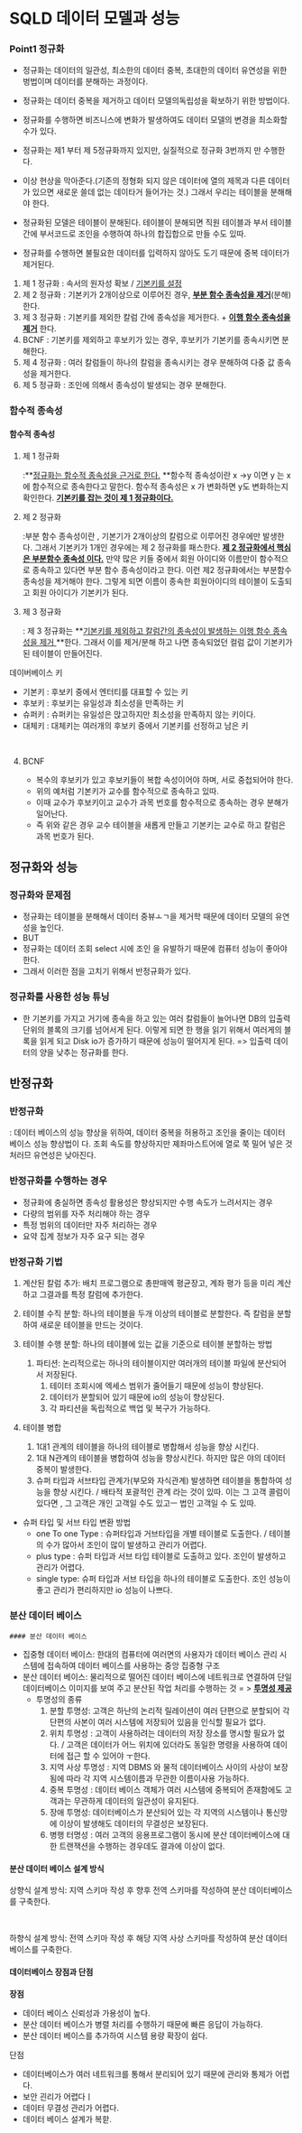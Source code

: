 # SQLD 데이터 모델과 성능



### Point1 정규화 

* 정규화는 데이터의 일관성, 최소한의 데이터 중복, 초대한의 데이터 유연성을 위한 벙법이며 데이터를 분해하는 과정이다.

* 정규화는 데이터 중복을 제거하고 데이터 모델의독립성을 확보하기 위한 방법이다.

* 정규화를 수행하면 비즈니스에 변화가 발생하여도 데이터 모델의 변경을 최소화할 수가 있다.

* 정규화는 제1 부터 제 5정규화까지 있지만, 실질적으로 정규화 3번까지 만 수행한다.

* 이상 현상을 막아준다.(기존의 정형화 되지 않은 데이터에 열의 제목과 다른 데이터가 있으면 새로운 쓸데 없는 데이타거 들어가는 것.) 그래서 우리는 테이블을 분해해야 한다.

* 정규화된 모델은 테이블이 분해된다. 테이블이 분해되면 직원 테이블과 부서 테이블간에 부서코드로 조인을 수행하여 하나의 합집합으로 만들 수도 있따.

* 정규화를 수행하면 불필요한 데이터를 입력하지 않아도 도기 때문에 중복 데이터가 제거된다.

  

1. 제 1 정규화 : 속서의 원자성 확보 / <u>기본키를 설정</u>
2. 제 2 정규화 : 기본키가 2개이상으로 이루어진 경우, **<u>부분 함수 종속성을 제거</u>**(분해)한다.
3. 제 3 정규화 : 기본키를 제외한 칼럼 간에 종속성을 제거한다. + **<u>이행 함수 종속성을 제거</u>** 한다.
4. BCNF : 기본키를 제외하고 후보키가 있는 경우, 후보키가 기본키를 종속시키면 분해한다.
5.  제 4 정규화 :  여러 칼럼들이 하나의 칼럼을 종속시키는 경우 분해하여 다중 값 종속성을 제거한다.
6. 제 5 정규화 :  조인에 의해서 종속성이 발생되는 경우 분해한다.



### 함수적 종속성



#### 함수적 종속성

1. 제 1 정규화 

   :**<u>정규화는 함수적 종속성을 근거로 한다.</u> **함수적 종속성이란 x ->y 이면 y 는 x 에 함수적으로 종속한다고 말한다.  함수적 종속성은 x 가 변화하면 y도 변화하는지 확인한다. **<u>기본키를 잡는 것이 제 1 정규화이다.</u>**

2. 제 2 정규화

   :부분 함수 종속성이란 , 기본기가 2개이상의 칼럼으로 이루어진 경우에만 발생한다. 그래서 기본키가 1개인 경우에는 제 2 정규화를 패스한다.  <u>**제 2 정규화에서 핵심은 부분함수 종속성 이다.**</u>  만약 많은 키들 중에서 회원 아이디와  이름만이 함수적으로 종속하고 있다면  부분 함수 종속성이라고 한다. 이런  제2 정규화에서는 부분함수 종속성을 제거해야 한다. 그렇게 되면 이름이 종속한 회원아이디의 테이블이 도출되고 회원 아이디가 기본키가 된다.

3. 제 3 정규화

   : 제 3 정규화는 **<u>기본키를 제외하고 칼럼간의 종속성이 발생하는 이행 함수 종속성을 제거 </u>**한다. 그래서 이를 제거/분해 하고 나면 종속되었던 컬럼 값이 기본키가된 테이블이 만들어진다.



데이버베이스 키

* 기본키 : 후보키 중에서 엔터티를 대표할 수 있는 키
* 후보키 : 후보키는 유일성과 최소성을 만족하는 키
* 슈퍼키 : 슈퍼키는 유일성은 맍고하지만 최소성을 만족하지 않는 키이다.
* 대체키 :  대체키는 여러개의 후보키 중에서 기본키를 선정하고 남은 키

​		

4. BCNF

   * 복수의 후보키가 있고 후보키들이 복합 속성이어야 하며, 서로 중첩되어야 한다.  
   * 위의 예처럼 기본키가 교수를 함수적으로 종속하고 있따.
   * 이때 교수가 후보키이고 교수가 과목 번호를 함수적으로 종속하는 경우 분해가 일어난다.
   * 즉 위와 같은 경우 교수 테이블을 새롭게 만들고 기본키는 교수로 하고 칼럼은 과목 번호가 된다.

   

   

## 정규화와 성능



### 정규화와 문제점

* 정규화는 테이블을 분해해서 데이터 중뷰ㅗㄱ을 제거학 때문에 데이터 모델의 유연성을 높인다.
* BUT
* 정규화는 데이터 조회 select 시에 조인 을 유발하기 때문에 컴퓨터 성능이 좋아야한다.
*  그래서 이러한 점을 고치기 위해서 반정규화가 있다.



### 정규화를 사용한 성능 튜닝

*  한 기본키를 가지고 거기에 종속을 하고 있는 여러 칼럼들이 늘어나면 DB의 입출력 단위의 블록의 크기를 넘어서게 된다. 이렇게 되면 한 행을 읽기 위해서 여러게의 블록을 읽게 되고 Disk io가 증가하기 때문에 성능이 떨어지게 된다.  => 입출력 데이터의 양을 낮추는 정규화를 한다.





## 반정규화



### 반정규화

: 데이터 베이스의 성능 향상을 위하여, 데이터 중복을 허용하고 조인을 줄이는 데이터 베이스 성능 향상법이		다. 조회 속도를 향상하지만 졔좌마스트어에 열로 쭉 밀어 넣은 것 처러므 유연성은 낮아진다. 



### 반정규화를 수행하는 경우

*  정규화에 충실하면 종속성 활용성은 향상되지만 수행 속도가 느려서지는 경우
* 다량의 범위를 자주 처리해야 하는 경우
* 특정 범위의 데이터만 자주 처리하는 경우
* 요약 집계 정보가 자주 요구 되는 경우



### 반정규화 기법

1. 계산된 칼럼 추가: 배치 프로그램으로 총판매엑 평균장고, 계좌 평가 등을 미리 계산하고 그결과를 특정 칼럼에 추가한다.
2. 테이블 수직 분할: 하나의 테이블을 두개 이상의 테이블로 분할한다. 즉 칼럼을 분할하여 새로운 테이블을 만드는 것이다.

3. 테이블 수행 분할: 하나의 테이블에 있는 값을 기준으로 테이블 분할하는 방법
   1. 파티션: 논리적으로는 하나의 테이블이지만 여러개의 테이블 파일에 분산되어서 저장된다.
      1. 테이터 조회시에 엑세스 범위가 줄어들기 때문에 성능이 향상된다.
      2. 데이터가 분할되어 있기 때문에  io의 성능이 향상된다.
      3. 각 파티션을 독립적으로 백업 및 복구가 가능하다.
4. 테이블 병합
   1.  1대1 관계의 테이블을 하나의 테이블로 병합해서 성능을 향상 시킨다. 
   2. 1대 N관계의 테이블을 병합하여 성능을 향상시킨다. 하지만 많은 야의 데이터 중복이 발생한다.
   3. 슈퍼 타입과 서브타입 관계가(부모와 자식관계) 발생하면 테이블을 통합하여 성능을 향상 시킨다. /  배타적 포괄적인 관계 라는 것이 있따. 이는 그 고객 콜럼이 있다면 , 그 고객은 개인 고객일 수도 있고ㅡ 법인 고객일 수 도 있따.



* 슈퍼 타입 및 서브 타입 변환 방법
  * one To one Type : 슈퍼타입과 거브타입을 개별 테이블로 도출한다. / 테이블의 수가 많아서 조인이 많이 발생하고 관리가 어렵다.
  * plus type :  슈퍼 타입과  서브 타입 테이블로 도출하고 있다. 조인이 발생하고 관리가 어렵다.
  * single type:  슈퍼 타입과 서브 타입을 하나의 테이블로 도출한다. 조인 성능이 좋고 관리가 편리하지만 io 성능이 나쁘다.



### 분산 데이터 베이스



	#### 분산 데이터 베이스

* 집중형 데이터 베이스: 한대의 컴퓨터에 여러면의 사용자가 데이터 베이스 관리 시스템에 접속하여 데이터 베이스를 사용하는 중앙 집중형 구조
* 분산 데이터 베이스: 물리적으로 떨어진 데이터 베이스에 네트워크로 연결하여 단일 데이터베이스 이미지를 보여 주고 분산된 작업 처리를 수행하는 것 = > **<u>투명성 제공</u>**
  * 투명성의 종류
    1. 분할 투명성: 고객은 하난의 논리적 릴레이션이 여러 단편으로 분할되어 각 단편의 사본이 여러 시스템에 저장되어 있음을 인식할 필요가 없다.
    2. 위치 투명성 :  고객이 사용하려는 데이터의 저장 장소를 명시할 필요가 없다. / 고객은 데이터가 어느 위치에 있더라도 동일한 명령을 사용하여 데이터에 접근 할 수 있어야 ㅜ한다.
    3. 지역 사상 투명성 :  지역 DBMS 와 물적 데이터베이스 사이의 사상이 보장됨에 따라 각 지역 시스템이름과 무관한 이름이사용 가능하다. 
    4. 중복 투명성 : 데이터 베이스 객체가 여러 시스템에 중복되어 존재함에도 고객과는 무관하게 데이터의 일관성이 유지된다.
    5. 장애 투명성: 데이터베이스가 분산되어 있는 각 지역의 시스템이나 통신망에 이상이 발생해도 데이터의 무결성은 보장된다.
    6. 병행 터명성 : 여러 고객의 응용프로그램이 동시에 분산 데이터베이스에 대한 트랜잭션을 수행하는 경우데도 결과에 이상이 없다. 



#### 분산 데이터 베이스 설계 방식

상향식 설계 방식: 지역 스키마 작성 후 향후 전역 스키마를 작성하여 분산 데이터베이스를 구축한다.

​	

하향식 설계 방식:  전역 스키마 작성 후 해당 지역 사상 스키마를 작성하여 분산 데이터 베이스를 구축한다.



#### 데이터베이스 장점과 단점

**장점** 

* 데이터 베이스 신뢰성과 가용성이 높다.
* 분산 데이터 베이스가 병렬 처리를 수행하기 때문에 빠른 응답이 가능하다.
* 분산 데이터 베이스를 추가하여 시스템 용량 확장이 쉽다.



단점

* 데이터베이스가 여러 네트워크를 통해서 분리되어 있기 때문에 관리와 통제가 어렵다.
* 보안 괸리가 어렵다ㅣ
* 데이터 무결성 관리가 어렵다.
* 데이터 베이스 설계가 복핟.



























